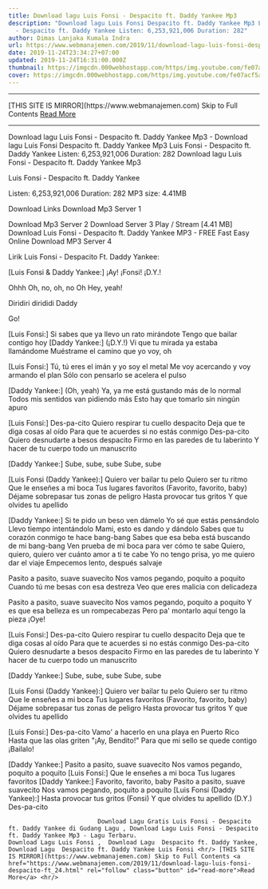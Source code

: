 ```yaml
---
title: Download lagu Luis Fonsi - Despacito ft. Daddy Yankee Mp3
description: "Download lagu Luis Fonsi Despacito ft. Daddy Yankee Mp3 Luis Fonsi
  - Despacito ft. Daddy Yankee Listen: 6,253,921,006 Duration: 282"
author: Dimas Lanjaka Kumala Indra
url: https://www.webmanajemen.com/2019/11/download-lagu-luis-fonsi-despacito-ft_24.html
date: 2019-11-24T23:34:27+07:00
updated: 2019-11-24T16:31:00.000Z
thumbnail: https://imgcdn.000webhostapp.com/https/img.youtube.com/fe07acf5a7e39e3c0e916b3b3b1e3622.jpeg
cover: https://imgcdn.000webhostapp.com/https/img.youtube.com/fe07acf5a7e39e3c0e916b3b3b1e3622.jpeg
---
```


<hr/> [THIS SITE IS MIRROR](https://www.webmanajemen.com) Skip to Full Contents <a href="https://www.webmanajemen.com/2019/11/download-lagu-luis-fonsi-despacito-ft_24.html" rel="follow" class="button" id="read-more">Read More</a> <hr/> Download lagu Luis Fonsi - Despacito ft. Daddy Yankee Mp3 - Download lagu Luis Fonsi Despacito ft. Daddy Yankee Mp3 Luis Fonsi - Despacito ft. Daddy Yankee Listen: 6,253,921,006 Duration: 282 Download lagu Luis Fonsi - Despacito ft. Daddy Yankee Mp3

  Luis Fonsi - Despacito ft.  Daddy Yankee 

  Listen: 6,253,921,006 
  Duration: 282 
  MP3 size: 4.41MB 

  Download Links 
  Download Mp3 Server 1 

  Download Mp3 Server 2 
  Download Server 3 
  Play / Stream [4.41 MB] Download Luis Fonsi - Despacito ft.  Daddy Yankee MP3 - FREE Fast Easy Online 
  Download MP3 Server 4 


                             
Lirik Luis Fonsi - Despacito Ft. Daddy Yankee:
                             
[Luis Fonsi & Daddy Yankee:]
  ¡Ay!
  ¡Fonsi!
  ¡D.Y.!
  
  Ohhh
  Oh, no, oh, no
  Oh
  Hey, yeah!
  
  Diridiri dirididi Daddy
  
  Go!
  
  [Luis Fonsi:]
  Si sabes que ya llevo un rato mirándote
  Tengo que bailar contigo hoy
  [Daddy Yankee:]
  (¡D.Y.!)
  Vi que tu mirada ya estaba llamándome
  Muéstrame el camino que yo voy, oh
  
  [Luis Fonsi:]
  Tú, tú eres el imán y yo soy el metal
  Me voy acercando y voy armando el plan
  Sólo con pensarlo se acelera el pulso
  
  [Daddy Yankee:]
  (Oh, yeah)
  Ya, ya me está gustando más de lo normal
  Todos mis sentidos van pidiendo más
  Esto hay que tomarlo sin ningún apuro
  
  [Luis Fonsi:]
  Des-pa-cito
  Quiero respirar tu cuello despacito
  Deja que te diga cosas al oído
  Para que te acuerdes si no estás conmigo
  Des-pa-cito
  Quiero desnudarte a besos despacito
  Firmo en las paredes de tu laberinto
  Y hacer de tu cuerpo todo un manuscrito
  
  [Daddy Yankee:]
  Sube, sube, sube
  Sube, sube
  
  [Luis Fonsi (Daddy Yankee):]
  Quiero ver bailar tu pelo
  Quiero ser tu ritmo
  Que le enseñes a mi boca
  Tus lugares favoritos
  (Favorito, favorito, baby)
  Déjame sobrepasar tus zonas de peligro
  Hasta provocar tus gritos
  Y que olvides tu apellido
  
  [Daddy Yankee:]
  Si te pido un beso ven dámelo
  Yo sé que estás pensándolo
  Llevo tiempo intentándolo
  Mami, esto es dando y dándolo
  Sabes que tu corazón conmigo te hace bang-bang
  Sabes que esa beba está buscando de mi bang-bang
  Ven prueba de mi boca para ver cómo te sabe
  Quiero, quiero, quiero ver cuánto amor a ti te cabe
  Yo no tengo prisa, yo me quiero dar el viaje
  Empecemos lento, después salvaje
  
  Pasito a pasito, suave suavecito
  Nos vamos pegando, poquito a poquito
  Cuando tú me besas con esa destreza
  Veo que eres malicia con delicadeza
  
  Pasito a pasito, suave suavecito
  Nos vamos pegando, poquito a poquito
  Y es que esa belleza es un rompecabezas
  Pero pa' montarlo aquí tengo la pieza
  ¡Oye!
  
  [Luis Fonsi:]
  Des-pa-cito
  Quiero respirar tu cuello despacito
  Deja que te diga cosas al oído
  Para que te acuerdes si no estás conmigo
  Des-pa-cito
  Quiero desnudarte a besos despacito
  Firmo en las paredes de tu laberinto
  Y hacer de tu cuerpo todo un manuscrito
  
  [Daddy Yankee:]
  Sube, sube, sube
  Sube, sube
  
  [Luis Fonsi (Daddy Yankee):]
  Quiero ver bailar tu pelo
  Quiero ser tu ritmo
  Que le enseñes a mi boca
  Tus lugares favoritos
  (Favorito, favorito, baby)
  Déjame sobrepasar tus zonas de peligro
  Hasta provocar tus gritos
  Y que olvides tu apellido
  
  [Luis Fonsi:]
  Des-pa-cito
  Vamo' a hacerlo en una playa en Puerto Rico
  Hasta que las olas griten "¡Ay, Bendito!"
  Para que mi sello se quede contigo
  ¡Bailalo!
  
  [Daddy Yankee:]
  Pasito a pasito, suave suavecito
  Nos vamos pegando, poquito a poquito
  [Luis Fonsi:]
  Que le enseñes a mi boca
  Tus lugares favoritos
  [Daddy Yankee:]
  Favorito, favorito, baby
  Pasito a pasito, suave suavecito
  Nos vamos pegando, poquito a poquito
  [Luis Fonsi (Daddy Yankee):]
  Hasta provocar tus gritos (Fonsi)
  Y que olvides tu apellido (D.Y.)
  Des-pa-cito                                 
                                 
                             Download Lagu Gratis Luis Fonsi - Despacito ft. Daddy Yankee di Gudang Lagu , Download Lagu Luis Fonsi - Despacito ft. Daddy Yankee Mp3 - Lagu Terbaru.                                                         Download Lagu Luis Fonsi ,  Download Lagu  Despacito ft. Daddy Yankee,  Download Lagu  Despacito ft. Daddy Yankee Luis Fonsi <hr/> [THIS SITE IS MIRROR](https://www.webmanajemen.com) Skip to Full Contents <a href="https://www.webmanajemen.com/2019/11/download-lagu-luis-fonsi-despacito-ft_24.html" rel="follow" class="button" id="read-more">Read More</a> <hr/>